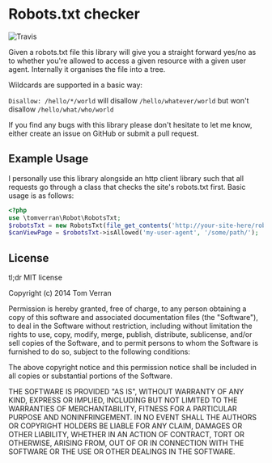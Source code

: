 Robots.txt checker
==================

![Travis](https://travis-ci.org/tomverran/robots.svg?branch=master)

Given a robots.txt file this library will give you a straight forward yes/no as to whether you're allowed to access
a given resource with a given user agent. Internally it organises the file into a tree.

Wildcards are supported in a basic way:

`Disallow: /hello/*/world` will disallow `/hello/whatever/world` but won't disallow `/hello/what/who/world`

If you find any bugs with this library please don't hesitate to let me know, either create an issue on GitHub or submit a pull request.

Example Usage
-------------

I personally use this library alongside an http client library such that all requests go through a class that checks the site's robots.txt first. Basic usage is as follows:
```php
<?php
use \tomverran\Robot\RobotsTxt;
$robotsTxt = new RobotsTxt(file_get_contents('http://your-site-here/robots.txt'));
$canViewPage = $robotsTxt->isAllowed('my-user-agent', '/some/path/');
```
License
-------

tl;dr MIT license

Copyright (c) 2014 Tom Verran

Permission is hereby granted, free of charge, to any person obtaining a copy
of this software and associated documentation files (the "Software"), to deal
in the Software without restriction, including without limitation the rights
to use, copy, modify, merge, publish, distribute, sublicense, and/or sell
copies of the Software, and to permit persons to whom the Software is
furnished to do so, subject to the following conditions:

The above copyright notice and this permission notice shall be included in
all copies or substantial portions of the Software.

THE SOFTWARE IS PROVIDED "AS IS", WITHOUT WARRANTY OF ANY KIND, EXPRESS OR
IMPLIED, INCLUDING BUT NOT LIMITED TO THE WARRANTIES OF MERCHANTABILITY,
FITNESS FOR A PARTICULAR PURPOSE AND NONINFRINGEMENT. IN NO EVENT SHALL THE
AUTHORS OR COPYRIGHT HOLDERS BE LIABLE FOR ANY CLAIM, DAMAGES OR OTHER
LIABILITY, WHETHER IN AN ACTION OF CONTRACT, TORT OR OTHERWISE, ARISING FROM,
OUT OF OR IN CONNECTION WITH THE SOFTWARE OR THE USE OR OTHER DEALINGS IN
THE SOFTWARE.

